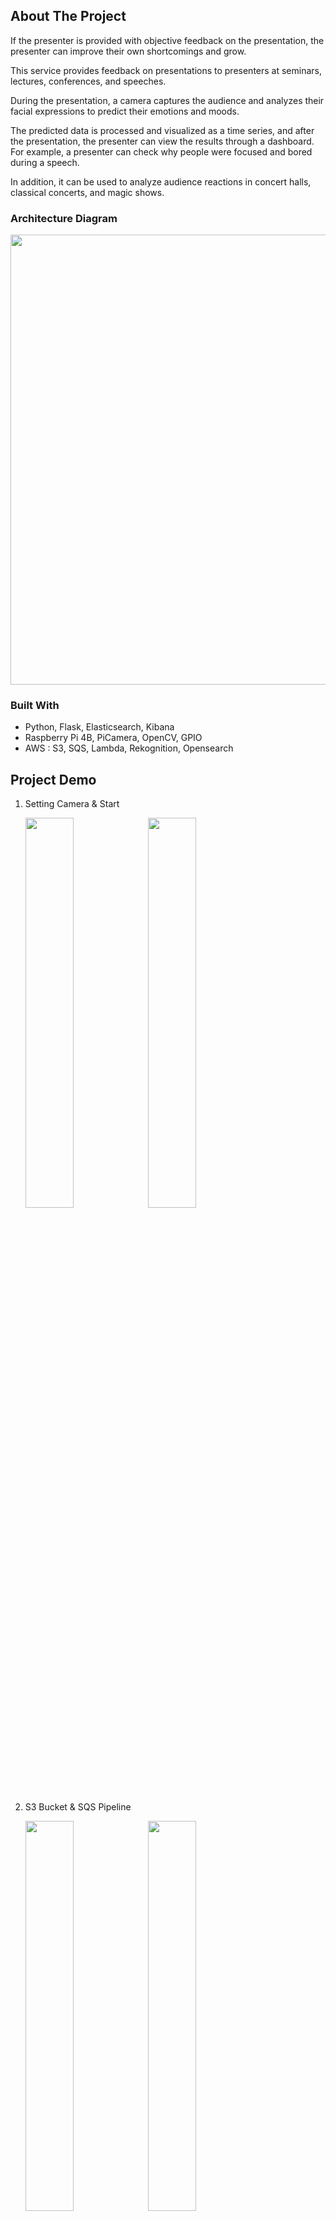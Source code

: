 ## About The Project

If the presenter is provided with objective feedback on the presentation, the presenter can improve their own shortcomings and grow.

This service provides feedback on presentations to presenters at seminars, lectures, conferences, and speeches.

During the presentation, a camera captures the audience and analyzes their facial expressions to predict their emotions and moods.

The predicted data is processed and visualized as a time series, and after the presentation, the presenter can view the results through a dashboard.
For example, a presenter can check why people were focused and bored during a speech.

In addition, it can be used to analyze audience reactions in concert halls, classical concerts, and magic shows.


### Architecture Diagram
<p align="center">
  <img width="720px" src="https://user-images.githubusercontent.com/64878866/147388208-ceb1e322-41f8-4793-be6a-fe8ee9882cee.png" />
</p>


### Built With
- Python, Flask, Elasticsearch, Kibana
- Raspberry Pi 4B, PiCamera, OpenCV, GPIO
- AWS : S3, SQS, Lambda, Rekognition, Opensearch


## Project Demo
1. Setting Camera & Start
   <p float="left">
     <img width="40%" src="https://user-images.githubusercontent.com/64878866/147388711-03aa9a16-f794-4ffb-bd23-2f4e2bc1a3af.png" />
     <img width="40%" src="https://user-images.githubusercontent.com/64878866/147388714-796f84d1-ebf6-49fc-a9a4-8a0409ac18b4.jpg" />
   </p>

2. S3 Bucket & SQS Pipeline
   <p float="left">
     <img width="40%" src="https://user-images.githubusercontent.com/64878866/147388875-e354cfc3-772a-4e7b-b938-a439e4f611df.png" />
     <img width="40%" src="https://user-images.githubusercontent.com/64878866/147388878-273b51e4-8441-4c6b-a124-2c3cc02bd187.png" />
   </p>

3. Lambda & Elasticsearch
   <p float="left">
     <img width="40%" src="https://user-images.githubusercontent.com/64878866/147389055-e1262d24-e585-479b-bbb6-80702a8c48b5.png" />
     <img width="40%" src="https://user-images.githubusercontent.com/64878866/147389072-92320c21-8df0-4dfe-b12c-5a23da3a6076.png" />
   </p>

4. Kibana Dashboard
   <p float="left">
     <img width="780px" src="https://user-images.githubusercontent.com/64878866/147389364-aa5cb9c7-dce8-4d02-80c1-332292c8e50d.png" />
   </p>



## Getting Started

#### Raspberry Pi
1. Camera Module

   ...

2. Flask Web Application

   ...

3. Port forwarding

   ...

4. GPIO (led)

   ...

#### AWS
1. IAM

   ...

2. S3 Bucket

   ...

3. SQS

   ...

4. Lambda

   ...

5. Opensearch

   ...


## Usage


